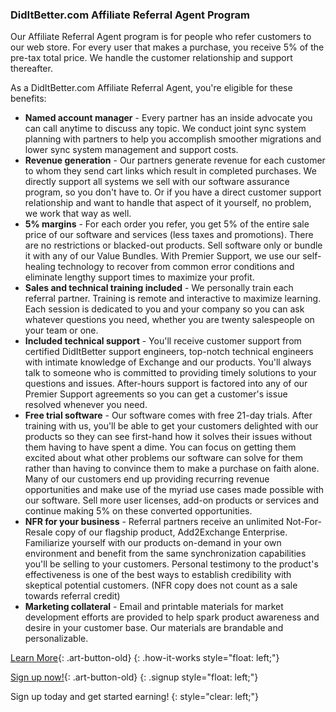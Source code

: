 ### DidItBetter.com Affiliate Referral Agent Program

Our Affiliate Referral Agent program is for people who refer customers
to our web store.  For every user that makes a purchase, you receive 5%
of the pre-tax total price.  We handle the customer relationship and
support thereafter.

As a DidItBetter.com Affiliate Referral Agent, you're eligible for
these benefits:

* **Named account manager** - Every partner has an inside advocate you
  can call anytime to discuss any topic. We conduct joint sync system
  planning with partners to help you accomplish smoother migrations and
  lower sync system management and support costs.
* **Revenue generation** - Our partners generate revenue for each
  customer to whom they send cart links which result in completed
  purchases. We directly support all systems we sell with our software
  assurance program, so you don't have to. Or if you have a direct
  customer support relationship and want to handle that aspect of it
  yourself, no problem, we work that way as well.
* **5% margins** - For each order you refer, you get 5% of the entire
  sale price of our software and services (less taxes and promotions).
  There are no restrictions or blacked-out products. Sell software only
  or bundle it with any of our Value Bundles. With Premier Support, we
  use our self-healing technology to recover from common error
  conditions and eliminate lengthy support times to maximize your
  profit.
* **Sales and technical training included** - We personally train each
  referral partner. Training is remote and interactive to maximize
  learning. Each session is dedicated to you and your company so you can
  ask whatever questions you need, whether you are twenty salespeople on
  your team or one.
* **Included technical support** - You'll receive customer support from
  certified DidItBetter support engineers, top-notch technical engineers
  with intimate knowledge of Exchange and our products. You'll always
  talk to someone who is committed to providing timely solutions to your
  questions and issues. After-hours support is factored into any of our
  Premier Support agreements so you can get a customer's issue resolved
  whenever you need.
* **Free trial software** - Our software comes with free 21-day trials.
  After training with us, you'll be able to get your customers
  delighted with our products so they can see first-hand how it solves
  their issues without them having to have spent a dime. You can focus
  on getting them excited about what other problems our software can
  solve for them rather than having to convince them to make a purchase
  on faith alone. Many of our customers end up providing recurring
  revenue opportunities and make use of the myriad use cases made
  possible with our software. Sell more user licenses, add-on products
  or services and continue making 5% on these converted opportunities.
* **NFR for your business** - Referral partners receive an unlimited
  Not-For-Resale copy of our flagship product, Add2Exchange Enterprise.
  Familiarize yourself with our products on-demand in your own
  environment and benefit from the same synchronization capabilities
  you'll be selling to your customers. Personal testimony to the
  product's effectiveness is one of the best ways to establish
  credibility with skeptical potential customers. (NFR copy does not
  count as a sale towards referral credit)
* **Marketing collateral** - Email and printable materials for market
  development efforts are provided to help spark product awareness and
  desire in your customer base. Our materials are brandable and
  personalizable.

[Learn More](/how_it_works){: .art-button-old}
{: .how-it-works style="float: left;"}

[Sign up now!](/referral_signup){: .art-button-old}
{: .signup style="float: left;"}

Sign up today and get started earning!
{: style="clear: left;"}

